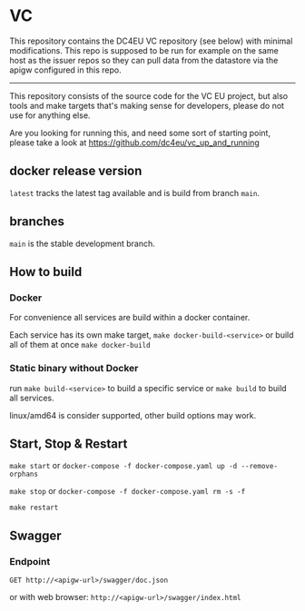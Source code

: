 # VC

This repository contains the DC4EU VC repository (see below) with minimal modifications. This repo is supposed to be run for example on the same host as the issuer repos so they can pull data from the datastore via the apigw configured in this repo.

----------------------------------------------------------------------------------------------------------------------------------------------------------------------------

This repository consists of the source code for the VC EU project, but also tools and make targets that's making sense for developers, please do not use for anything else.

Are you looking for running this, and need some sort of starting point, please take a look at <https://github.com/dc4eu/vc_up_and_running>

## docker release version

`latest` tracks the latest tag available and is build from branch `main`.

## branches

`main` is the stable development branch.

## How to build

### Docker

For convenience all services are build within a docker container.

Each service has its own make target, `make docker-build-<service>` or build all of them at once `make docker-build`

### Static binary without Docker

run `make build-<service>` to build a specific service or `make build` to build all services.

linux/amd64 is consider supported, other build options may work.

## Start, Stop & Restart

`make start` or `docker-compose -f docker-compose.yaml up -d --remove-orphans`

`make stop` or `docker-compose -f docker-compose.yaml rm -s -f`

`make restart`

## Swagger

### Endpoint

`GET http://<apigw-url>/swagger/doc.json`

or with web browser: `http://<apigw-url>/swagger/index.html`
